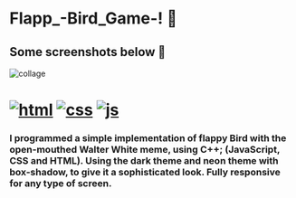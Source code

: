 # Flapp_-Bird_Game-! 👋 
## Some screenshots below  📸 
![collage](https://user-images.githubusercontent.com/104387740/235331556-ca4e992e-685d-41b6-a1cb-1a1cfbce9483.png)

# [![html](https://img.shields.io/badge/HTML5-E34F26?style=for-the-badge&logo=html5&logoColor=white)]() [![css](https://img.shields.io/badge/CSS-239120?&style=for-the-badge&logo=css3&logoColor=white)]() [![js](https://img.shields.io/badge/JavaScript-F7DF1E?style=for-the-badge&logo=javascript&logoColor=black)]()

### I programmed a simple implementation of flappy Bird with the open-mouthed Walter White meme, using C++; (JavaScript, CSS and HTML). Using the dark theme and neon theme with box-shadow, to give it a sophisticated look. Fully responsive for any type of screen.
